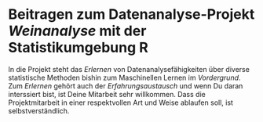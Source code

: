 # Beitragen zum Datenanalyse-Projekt *Weinanalyse* mit der Statistikumgebung R

In die Projekt steht das *Erlernen* von Datenanalysefähigkeiten über diverse statistische Methoden bishin zum Maschinellen Lernen im *Vordergrund*.
Zum *Erlernen* gehört auch der *Erfahrungsaustausch* und wenn Du daran interssiert bist, ist Deine Mitarbeit sehr willkommen.
Dass die Projektmitarbeit in einer respektvollen Art und Weise ablaufen soll, ist selbstverständlich.
